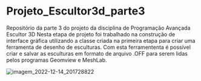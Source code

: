 # Projeto_Escultor3d_parte3
Repositório da parte 3 do projeto da disciplina de Programação Avançada
Escultor 3D
  Nesta etapa de projeto foi trabalhado na construção de interface gráfica utilizando a classe criada na primeira etapa para criar uma ferramenta de desenho de esculturas. Com esta ferramententa é possível criar e salvar as esculturas em formato de arquivo .OFF para serem lidas pelos programas Geomview e MeshLab. 
  
  ![imagem_2022-12-14_201728822](https://user-images.githubusercontent.com/50055001/207735953-3620ac11-d7b9-400c-ac1a-a93f155157a4.png)
